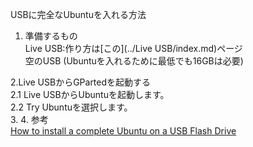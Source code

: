 USBに完全なUbuntuを入れる方法

1. 準備するもの  
Live USB:作り方は[この](../Live USB/index.md)ページ  
空のUSB (Ubuntuを入れるために最低でも16GBは必要)

2.Live USBからGPartedを起動する  
2.1 Live USBからUbuntuを起動します。  
2.2 Try Ubuntuを選択します。  
3.
4.
参考  
[How to install a complete Ubuntu on a USB Flash Drive](https://www.fosslinux.com/10212/how-to-install-a-complete-ubuntu-on-a-usb-flash-drive.htm)
